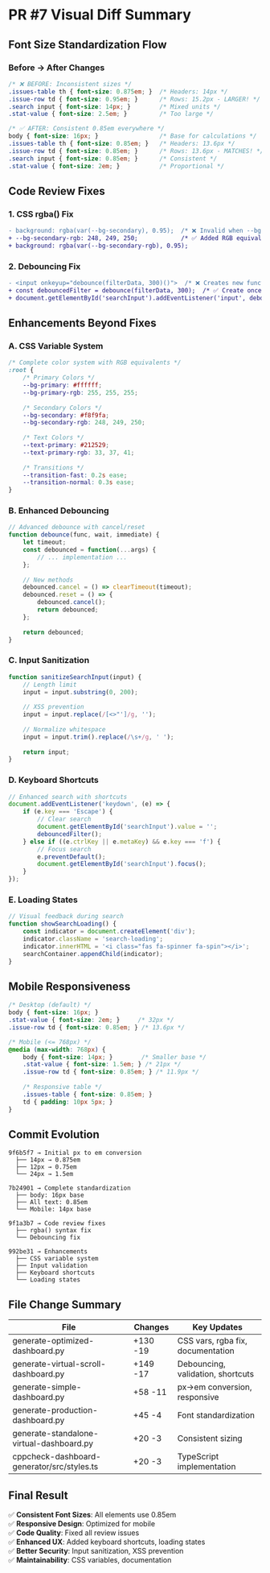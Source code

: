 # PR #7 Visual Diff Summary

## Font Size Standardization Flow

### Before → After Changes

```css
/* ❌ BEFORE: Inconsistent sizes */
.issues-table th { font-size: 0.875em; }  /* Headers: 14px */
.issue-row td { font-size: 0.95em; }      /* Rows: 15.2px - LARGER! */
.search input { font-size: 14px; }        /* Mixed units */
.stat-value { font-size: 2.5em; }         /* Too large */

/* ✅ AFTER: Consistent 0.85em everywhere */
body { font-size: 16px; }                 /* Base for calculations */
.issues-table th { font-size: 0.85em; }   /* Headers: 13.6px */
.issue-row td { font-size: 0.85em; }      /* Rows: 13.6px - MATCHES! */
.search input { font-size: 0.85em; }      /* Consistent */
.stat-value { font-size: 2em; }           /* Proportional */
```

## Code Review Fixes

### 1. CSS rgba() Fix
```diff
- background: rgba(var(--bg-secondary), 0.95);  /* ❌ Invalid when --bg-secondary is #hex */
+ --bg-secondary-rgb: 248, 249, 250;            /* ✅ Added RGB equivalent */
+ background: rgba(var(--bg-secondary-rgb), 0.95);
```

### 2. Debouncing Fix
```diff
- <input onkeyup="debounce(filterData, 300)()">  /* ❌ Creates new function each time */
+ const debouncedFilter = debounce(filterData, 300);  /* ✅ Create once */
+ document.getElementById('searchInput').addEventListener('input', debouncedFilter);
```

## Enhancements Beyond Fixes

### A. CSS Variable System
```css
/* Complete color system with RGB equivalents */
:root {
    /* Primary Colors */
    --bg-primary: #ffffff;
    --bg-primary-rgb: 255, 255, 255;
    
    /* Secondary Colors */
    --bg-secondary: #f8f9fa;
    --bg-secondary-rgb: 248, 249, 250;
    
    /* Text Colors */
    --text-primary: #212529;
    --text-primary-rgb: 33, 37, 41;
    
    /* Transitions */
    --transition-fast: 0.2s ease;
    --transition-normal: 0.3s ease;
}
```

### B. Enhanced Debouncing
```javascript
// Advanced debounce with cancel/reset
function debounce(func, wait, immediate) {
    let timeout;
    const debounced = function(...args) {
        // ... implementation ...
    };
    
    // New methods
    debounced.cancel = () => clearTimeout(timeout);
    debounced.reset = () => {
        debounced.cancel();
        return debounced;
    };
    
    return debounced;
}
```

### C. Input Sanitization
```javascript
function sanitizeSearchInput(input) {
    // Length limit
    input = input.substring(0, 200);
    
    // XSS prevention
    input = input.replace(/[<>"']/g, '');
    
    // Normalize whitespace
    input = input.trim().replace(/\s+/g, ' ');
    
    return input;
}
```

### D. Keyboard Shortcuts
```javascript
// Enhanced search with shortcuts
document.addEventListener('keydown', (e) => {
    if (e.key === 'Escape') {
        // Clear search
        document.getElementById('searchInput').value = '';
        debouncedFilter();
    } else if ((e.ctrlKey || e.metaKey) && e.key === 'f') {
        // Focus search
        e.preventDefault();
        document.getElementById('searchInput').focus();
    }
});
```

### E. Loading States
```javascript
// Visual feedback during search
function showSearchLoading() {
    const indicator = document.createElement('div');
    indicator.className = 'search-loading';
    indicator.innerHTML = '<i class="fas fa-spinner fa-spin"></i>';
    searchContainer.appendChild(indicator);
}
```

## Mobile Responsiveness

```css
/* Desktop (default) */
body { font-size: 16px; }
.stat-value { font-size: 2em; }     /* 32px */
.issue-row td { font-size: 0.85em; } /* 13.6px */

/* Mobile (<= 768px) */
@media (max-width: 768px) {
    body { font-size: 14px; }        /* Smaller base */
    .stat-value { font-size: 1.5em; } /* 21px */
    .issue-row td { font-size: 0.85em; } /* 11.9px */
    
    /* Responsive table */
    .issues-table { font-size: 0.85em; }
    td { padding: 10px 5px; }
}
```

## Commit Evolution

```text
9f6b5f7 → Initial px to em conversion
  ├── 14px → 0.875em
  ├── 12px → 0.75em
  └── 24px → 1.5em

7b24901 → Complete standardization
  ├── body: 16px base
  ├── All text: 0.85em
  └── Mobile: 14px base

9f1a3b7 → Code review fixes
  ├── rgba() syntax fix
  └── Debouncing fix

992be31 → Enhancements
  ├── CSS variable system
  ├── Input validation
  ├── Keyboard shortcuts
  └── Loading states
```

## File Change Summary

| File | Changes | Key Updates |
|------|---------|-------------|
| generate-optimized-dashboard.py | +130 -19 | CSS vars, rgba fix, documentation |
| generate-virtual-scroll-dashboard.py | +149 -17 | Debouncing, validation, shortcuts |
| generate-simple-dashboard.py | +58 -11 | px→em conversion, responsive |
| generate-production-dashboard.py | +45 -4 | Font standardization |
| generate-standalone-virtual-dashboard.py | +20 -3 | Consistent sizing |
| cppcheck-dashboard-generator/src/styles.ts | +20 -3 | TypeScript implementation |

## Final Result

✅ **Consistent Font Sizes**: All elements use 0.85em  
✅ **Responsive Design**: Optimized for mobile  
✅ **Code Quality**: Fixed all review issues  
✅ **Enhanced UX**: Added keyboard shortcuts, loading states  
✅ **Better Security**: Input sanitization, XSS prevention  
✅ **Maintainability**: CSS variables, documentation